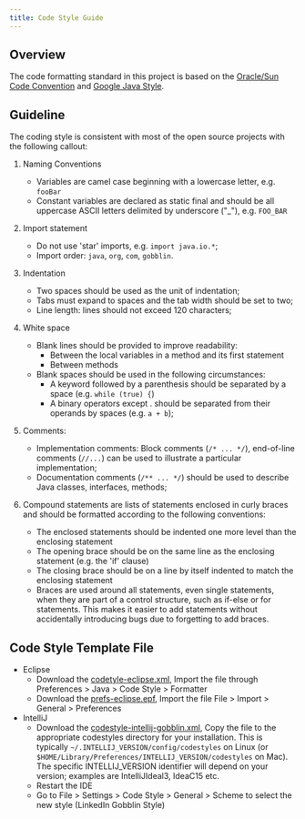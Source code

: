 ```yaml
---
title: Code Style Guide
---
```


Overview
--------

The code formatting standard in this project is based on the [Oracle/Sun Code Convention](http://www.oracle.com/technetwork/java/codeconventions-150003.pdf) and [Google Java Style](http://google-styleguide.googlecode.com/svn/trunk/javaguide.html).  

Guideline
-------

The coding style is consistent with most of the open source projects with the following callout:

1. Naming Conventions
    * Variables are camel case beginning with a lowercase letter, e.g. `fooBar`
    * Constant variables are declared as static final and should be all uppercase ASCII letters delimited by underscore ("_"), e.g. `FOO_BAR`

1. Import statement
    * Do not use 'star' imports, e.g. `import java.io.*`;
    * Import order: `java`, `org`, `com`, `gobblin`.

1. Indentation
    * Two spaces should be used as the unit of indentation;
    * Tabs must expand to spaces and the tab width should be set to two;
    * Line length: lines should not exceed 120 characters;

1. White space
    * Blank lines should be provided to improve readability:
        * Between the local variables in a method and its first statement
        * Between methods
    * Blank spaces should be used in the following circumstances:
        * A keyword followed by a parenthesis should be separated by a space (e.g. `while (true) {`)
        * A binary operators except . should be separated from their operands by spaces (e.g. `a + b`);

1. Comments:
    * Implementation comments: Block comments (`/* ... */`), end-of-line comments (`//...`) can be used to illustrate a particular implementation;
    * Documentation comments (`/** ... */`) should be used to describe Java classes, interfaces, methods;

1. Compound statements are lists of statements enclosed in curly braces and should be formatted according to the following conventions:
    * The enclosed statements should be indented one more level than the enclosing statement
    * The opening brace should be on the same line as the enclosing statement (e.g. the 'if' clause)
    * The closing brace should be on a line by itself indented to match the enclosing statement
    * Braces are used around all statements, even single statements, when they are part of a control structure, such as if-else or for statements. This makes it easier to add statements without accidentally introducing bugs due to forgetting to add braces.

Code Style Template File
-------------------------
* Eclipse
    * Download the [codetyle-eclipse.xml](files/codestyle-eclipse.xml), Import the file through Preferences > Java > Code Style > Formatter
    * Download the [prefs-eclipse.epf](files/prefs-eclipse.epf), Import the file File > Import > General > Preferences
* IntelliJ
    * Download the [codestyle-intellij-gobblin.xml](files/codestyle-intellij-gobblin.xml), Copy the file to the appropriate codestyles directory for your installation. This is typically `~/.INTELLIJ_VERSION/config/codestyles` on Linux (or `$HOME/Library/Preferences/INTELLIJ_VERSION/codestyles` on Mac). The specific INTELLIJ_VERSION identifier will depend on your version; examples are IntelliJIdeal3, IdeaC15 etc.
    * Restart the IDE
    * Go to File > Settings > Code Style > General > Scheme to select the new style (LinkedIn Gobblin Style)
